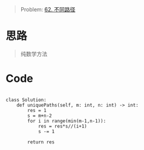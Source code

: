 > Problem: [62. 不同路径](https://leetcode.cn/problems/unique-paths/description/)

# 思路

> 纯数学方法

# Code

```Python3 []

class Solution:
    def uniquePaths(self, m: int, n: int) -> int:
        res = 1
        s = m+n-2
        for i in range(min(m-1,n-1)):
            res = res*s//(i+1)
            s -= 1

        return res
```
